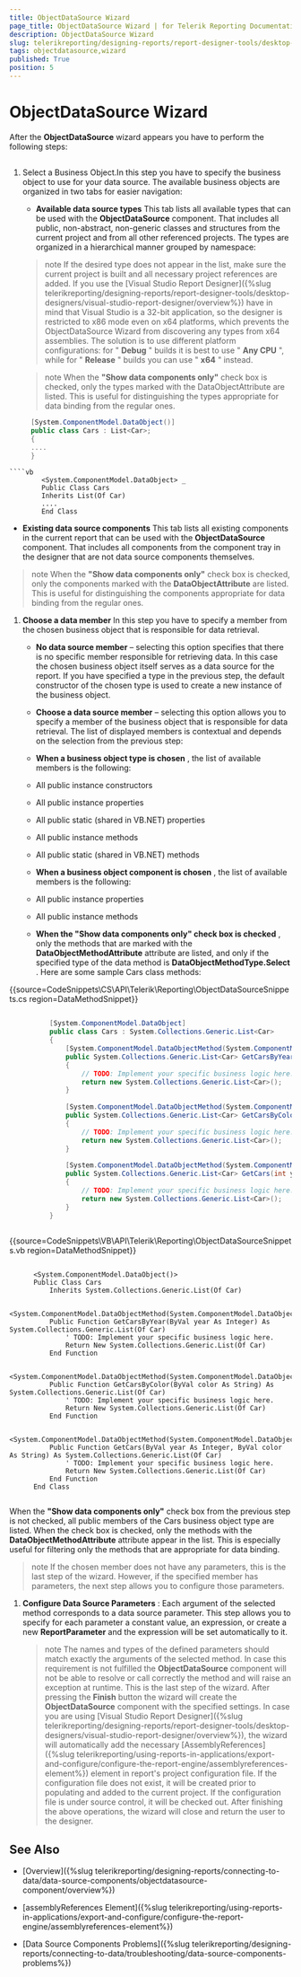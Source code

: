 ```yaml
---
title: ObjectDataSource Wizard
page_title: ObjectDataSource Wizard | for Telerik Reporting Documentation
description: ObjectDataSource Wizard
slug: telerikreporting/designing-reports/report-designer-tools/desktop-designers/tools/data-source-wizards/objectdatasource-wizard
tags: objectdatasource,wizard
published: True
position: 5
---
```


# ObjectDataSource Wizard



After the __ObjectDataSource__  wizard appears you have to perform the following steps:       

## 

1. Select a Business Object.In this step you have to specify the business object to use for your data source. The available               business objects are organized in two tabs for easier navigation:             

   + __Available data source types__ This tab lists all available types that can be used with the __ObjectDataSource__  component. That                   includes all public, non-abstract, non-generic classes and structures from the current project and                   from all other referenced projects. The types are organized in a hierarchical manner grouped by namespace:                 

   >note If the desired type does not appear in the list, make sure the current project is built and all                     necessary project references are added. If you use the [Visual Studio Report Designer]({%slug telerikreporting/designing-reports/report-designer-tools/desktop-designers/visual-studio-report-designer/overview%})                     have in mind that Visual Studio is a 32-bit application, so the designer is                     restricted to x86 mode even on x64 platforms, which prevents the ObjectDataSource Wizard from discovering any types from                     x64 assemblies. The solution is to use different platform configurations: for " __Debug__ "                     builds it is best to use " __Any CPU__ ", while for " __Release__ "                     builds you can use " __x64__ " instead.                   

   >note When the  __"Show data components only"__  check box is checked, only the types marked with the DataObjectAttribute                     are listed. This is useful for distinguishing the types appropriate for data binding from the regular ones.                   

	
      ````c#
        [System.ComponentModel.DataObject()]
        public class Cars : List<Car>;
        {
        ....
        }
````
````vb
        <System.ComponentModel.DataObject> _
        Public Class Cars
        Inherits List(Of Car)
        ....
        End Class
````



   + __Existing data source components__ This tab lists all existing components in the current report that can be used with the __ObjectDataSource__                    component. That includes all components from the component tray in the designer that are not data source                   components themselves.                 

   >note When the  __"Show data components only"__  check box is checked, only the components marked with the  __DataObjectAttribute__  are listed. This is                     useful for distinguishing the components appropriate for data binding from the regular ones.                   

1. __Choose a data member__ In this step you have to specify a member from the chosen business object that is responsible               for data retrieval.             

   + __No data source member__  – selecting this option specifies that there is no specific member responsible                   for retrieving data. In this case the chosen business object itself serves as a data source for the report.                   If you have specified a type in the previous step, the default constructor of the chosen type is used to create                   a new instance of the business object.                 

   + __Choose a data source member__  – selecting this option allows you to specify a member of the business object                   that is responsible for data retrieval. The list of displayed members is contextual and depends on the selection                   from the previous step:                 

   + __When a business object type is chosen__ , the list of available                       members is the following:                     

   + All public instance constructors                         

   + All public instance properties                         

   + All public static (shared in VB.NET) properties                         

   + All public instance methods                         

   + All public static (shared in VB.NET) methods                         

   + __When a business object component is chosen__ , the list of available members                       is the following:                     

   + All public instance properties                         

   + All public instance methods                         

   + __When the "Show data components only" check box is checked__ , only the methods that are marked                       with the __DataObjectMethodAttribute__  attribute are listed, and only if the specified type of the data method                       is __DataObjectMethodType.Select__ .                     Here are some sample Cars class methods:

{{source=CodeSnippets\CS\API\Telerik\Reporting\ObjectDataSourceSnippets.cs region=DataMethodSnippet}}
  ````C#
	
	        [System.ComponentModel.DataObject]
	        public class Cars : System.Collections.Generic.List<Car>
	        {
	            [System.ComponentModel.DataObjectMethod(System.ComponentModel.DataObjectMethodType.Select)]
	            public System.Collections.Generic.List<Car> GetCarsByYear(int year)
	            {
	                // TODO: Implement your specific business logic here.
	                return new System.Collections.Generic.List<Car>();
	            }
	
	            [System.ComponentModel.DataObjectMethod(System.ComponentModel.DataObjectMethodType.Select)]
	            public System.Collections.Generic.List<Car> GetCarsByColor(string color)
	            {
	                // TODO: Implement your specific business logic here.
	                return new System.Collections.Generic.List<Car>();
	            }
	
	            [System.ComponentModel.DataObjectMethod(System.ComponentModel.DataObjectMethodType.Select)]
	            public System.Collections.Generic.List<Car> GetCars(int year, string color)
	            {
	                // TODO: Implement your specific business logic here.
	                return new System.Collections.Generic.List<Car>();
	            }
	        }
	
````



{{source=CodeSnippets\VB\API\Telerik\Reporting\ObjectDataSourceSnippets.vb region=DataMethodSnippet}}
  ````VB
	
	    <System.ComponentModel.DataObject()>
	    Public Class Cars
	        Inherits System.Collections.Generic.List(Of Car)
	
	        <System.ComponentModel.DataObjectMethod(System.ComponentModel.DataObjectMethodType.Select)>
	        Public Function GetCarsByYear(ByVal year As Integer) As System.Collections.Generic.List(Of Car)
	            ' TODO: Implement your specific business logic here.
	            Return New System.Collections.Generic.List(Of Car)
	        End Function
	
	        <System.ComponentModel.DataObjectMethod(System.ComponentModel.DataObjectMethodType.Select)>
	        Public Function GetCarsByColor(ByVal color As String) As System.Collections.Generic.List(Of Car)
	            ' TODO: Implement your specific business logic here.
	            Return New System.Collections.Generic.List(Of Car)
	        End Function
	
	        <System.ComponentModel.DataObjectMethod(System.ComponentModel.DataObjectMethodType.Select)>
	        Public Function GetCars(ByVal year As Integer, ByVal color As String) As System.Collections.Generic.List(Of Car)
	            ' TODO: Implement your specific business logic here.
	            Return New System.Collections.Generic.List(Of Car)
	        End Function
	    End Class
	
````

When the __"Show data components only"__  check box from the previous step is not checked, all public members of the Cars business object type                   are listed. When the check box is checked, only the methods with the                   __DataObjectMethodAttribute__  attribute appear in the list. This is especially useful for filtering only the methods                   that are appropriate for data binding.                 

   >note If the chosen member does not have any parameters, this is the last step of the wizard. However, if the specified member has parameters,                     the next step allows you to configure those parameters.                   

1. __Configure Data Source Parameters__ :             Each argument of the selected method corresponds to a data source parameter. This step allows you to specify for each               parameter a constant value, an expression, or create a new __ReportParameter__  and the expression will be set automatically               to it.             

   >note The names and types of the defined parameters should match exactly the arguments of the selected method. In case this requirement is not                 fulfilled the  __ObjectDataSource__  component will not be able to resolve or call correctly the method and will raise an                 exception at runtime.               This is the last step of the wizard. After pressing the __Finish__                button the wizard will create the __ObjectDataSource__  component with the               specified settings. In case you are using               [Visual Studio Report Designer]({%slug telerikreporting/designing-reports/report-designer-tools/desktop-designers/visual-studio-report-designer/overview%}), the wizard will automatically add the necessary                [AssemblyReferences]({%slug telerikreporting/using-reports-in-applications/export-and-configure/configure-the-report-engine/assemblyreferences-element%}) element in report's project configuration file. If the configuration file               does not exist, it will be created prior to populating and added to the current project. If the configuration file is under source control, it will be checked out.               After finishing the above operations, the wizard will close and return the user to the designer.             

## See Also


 * [Overview]({%slug telerikreporting/designing-reports/connecting-to-data/data-source-components/objectdatasource-component/overview%})

 * [assemblyReferences Element]({%slug telerikreporting/using-reports-in-applications/export-and-configure/configure-the-report-engine/assemblyreferences-element%})

 * [Data Source Components Problems]({%slug telerikreporting/designing-reports/connecting-to-data/troubleshooting/data-source-components-problems%})
